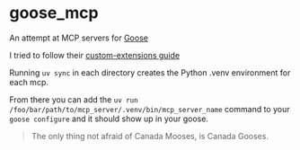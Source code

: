 # goose_mcp

An attempt at MCP servers for [Goose](https://github.com/block/goose)

I tried to follow their [custom-extensions guide](https://block.github.io/goose/docs/tutorials/custom-extensions)

Running `uv sync` in each directory creates the Python .venv environment for each mcp.

From there you can add the `uv run /foo/bar/path/to/mcp_server/.venv/bin/mcp_server_name` command to your `goose configure` and it should show up in your goose.

> The only thing not afraid of Canada Mooses, is Canada Gooses.
